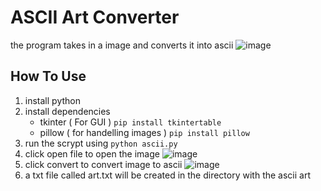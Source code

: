 # ASCII Art Converter 
the program takes in a image and converts it into ascii
![image](https://github.com/user-attachments/assets/9b372c52-34e0-41df-8f4e-831b0e2c8571)

## How To Use
1. install python
2. install dependencies
   - tkinter ( For GUI )
     `pip install tkintertable`
   - pillow ( for handelling images )
     `pip install pillow`
3. run the scrypt using `python ascii.py`
4. click open file to open the image
     ![image](https://github.com/user-attachments/assets/146bb573-89d2-4b04-b54e-28f4cc96d0cc)
6. click convert to convert image to ascii
     ![image](https://github.com/user-attachments/assets/e164ee49-0482-4017-ba3d-707e6467fedd)
5. a txt file called art.txt will be created in the directory with the ascii art
